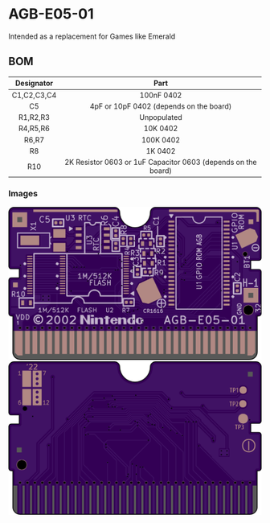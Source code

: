 # AGB-E05-01

Intended as a replacement for Games like Emerald

## BOM
| **Designator** | **Part**                              |
|:-----------:|:-------------------------------------------------------------:|
| C1,C2,C3,C4 |                           100nF 0402                          |
|          C5 |            4pF or 10pF 0402 (depends on the board)            |
|    R1,R2,R3 |                          Unpopulated                          |
|    R4,R5,R6 |                            10K 0402                           |
|       R6,R7 |                           100K 0402                           |
|          R8 |                            1K 0402                            |
| R10         | 2K Resistor 0603 or 1uF Capacitor 0603 (depends on the board) |

### Images

![](../Assets/AGB-E05-01_Front.png)
![](../Assets/AGB-E05-01_Back.png)